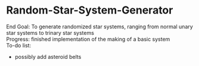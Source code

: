 # Random-Star-System-Generator
End Goal: To generate randomized star systems, ranging from normal unary star systems to trinary star systems<br>
Progress: finished implementation of the making of a basic system<br>
To-do list:
- possibly add asteroid belts
